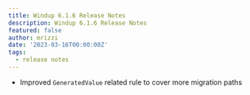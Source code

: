 ```yaml
---
title: Windup 6.1.6 Release Notes
description: Windup 6.1.6 Release Notes
featured: false
author: mrizzi
date: '2023-03-16T00:00:00Z'
tags:
  - release notes
---
```


- Improved `GeneratedValue` related rule to cover more migration paths

